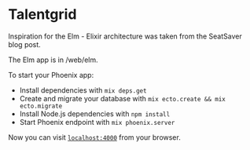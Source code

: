 # Talentgrid

Inspiration for the Elm - Elixir architecture
was taken from the SeatSaver blog post.

The Elm app is in /web/elm.

To start your Phoenix app:

  * Install dependencies with `mix deps.get`
  * Create and migrate your database with `mix ecto.create && mix ecto.migrate`
  * Install Node.js dependencies with `npm install`
  * Start Phoenix endpoint with `mix phoenix.server`

Now you can visit [`localhost:4000`](http://localhost:4000) from your browser.
 
